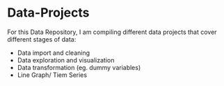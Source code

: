 # Data-Projects

For this Data Repository, I am compiling different data projects that cover different stages of data:
- Data import and cleaning
- Data exploration and visualization
- Data transformation (eg. dummy variables)
- Line Graph/ Tiem Series
